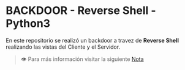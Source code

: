 # BACKDOOR - Reverse Shell - Python3
En este repositorio se realizó un backdoor a travez de __Reverse Shell__ realizando las vistas del Cliente y el Servidor. 

> 👁️ Para más información visitar la siguiente [Nota](https://tiagomedi.github.io/posts/25-7-jul-17-39/backdoor/)
